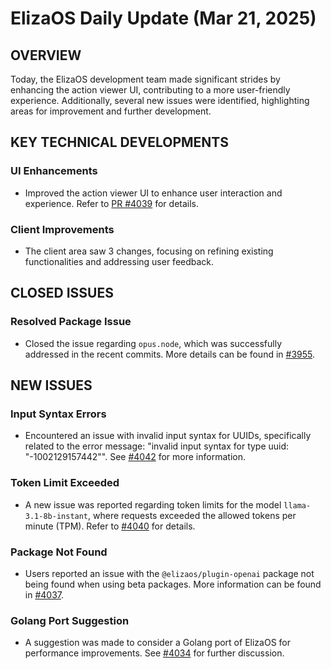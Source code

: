 # ElizaOS Daily Update (Mar 21, 2025)

## OVERVIEW 
Today, the ElizaOS development team made significant strides by enhancing the action viewer UI, contributing to a more user-friendly experience. Additionally, several new issues were identified, highlighting areas for improvement and further development.

## KEY TECHNICAL DEVELOPMENTS

### UI Enhancements
- Improved the action viewer UI to enhance user interaction and experience. Refer to [PR #4039](https://github.com/elizaos/eliza/pull/4039) for details.

### Client Improvements
- The client area saw 3 changes, focusing on refining existing functionalities and addressing user feedback.

## CLOSED ISSUES

### Resolved Package Issue
- Closed the issue regarding `opus.node`, which was successfully addressed in the recent commits. More details can be found in [#3955](https://github.com/elizaos/eliza/issues/3955).

## NEW ISSUES

### Input Syntax Errors
- Encountered an issue with invalid input syntax for UUIDs, specifically related to the error message: "invalid input syntax for type uuid: \"-1002129157442\"". See [#4042](https://github.com/elizaos/eliza/issues/4042) for more information.

### Token Limit Exceeded
- A new issue was reported regarding token limits for the model `llama-3.1-8b-instant`, where requests exceeded the allowed tokens per minute (TPM). Refer to [#4040](https://github.com/elizaos/eliza/issues/4040) for details.

### Package Not Found
- Users reported an issue with the `@elizaos/plugin-openai` package not being found when using beta packages. More information can be found in [#4037](https://github.com/elizaos/eliza/issues/4037).

### Golang Port Suggestion
- A suggestion was made to consider a Golang port of ElizaOS for performance improvements. See [#4034](https://github.com/elizaos/eliza/issues/4034) for further discussion.